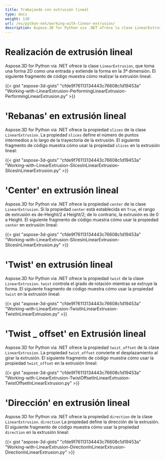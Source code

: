 ```yaml
---
title: Trabajando con extrusión lineal
type: docs
weight: 110
url: /es/python-net/working-with-linear-extrusion/
description: Aspose.3D for Python via .NET ofrece la clase LinearExtrusion, que toma una forma 2D como entrada y extiende la forma en la tercera dimensión.
---
```

#  **Realización de extrusión lineal**
Aspose.3D for Python via .NET ofrece la clase `LinearExtrusion`, que toma una forma 2D como una entrada y extiende la forma en la 3ª dimensión. El siguiente fragmento de código muestra cómo realizar la extrusión lineal:



{{< gist "aspose-3d-gists" "cfde9f76113134443c76608c1d19453a" "Working-with-LinearExtrusion-PerformingLinearExtrusion-PerformingLinearExtrusion.py" >}}
#  **'Rebanas' en extrusión lineal**
Aspose.3D for Python via .NET ofrece la propiedad `slices` de la clase `LinearExtrusion`. La propiedad `slices` define el número de puntos intermedios a lo largo de la trayectoria de la extrusión. El siguiente fragmento de código muestra cómo usar la propiedad `slices` en la extrusión lineal:



{{< gist "aspose-3d-gists" "cfde9f76113134443c76608c1d19453a" "Working-with-LinearExtrusion-SlicesInLinearExtrusion-SlicesInLinearExtrusion.py" >}}
#  **'Center' en extrusión lineal**
Aspose.3D for Python via .NET ofrece la propiedad `center` de la clase `LinearExtrusion`. Si la propiedad `center` está establecida en `True`, el rango de extrusión es de-Height/2 a Height/2; de lo contrario, la extrusión es de 0 a Height. El siguiente fragmento de código muestra cómo usar la propiedad `center` en extrusión lineal:



{{< gist "aspose-3d-gists" "cfde9f76113134443c76608c1d19453a" "Working-with-LinearExtrusion-SlicesInLinearExtrusion-SlicesInLinearExtrusion.py" >}}
#  **'Twist' en extrusión lineal**
Aspose.3D for Python via .NET ofrece la propiedad `twist` de la clase `LinearExtrusion`. `twist` controla el grado de rotación mientras se extruye la forma. El siguiente fragmento de código muestra cómo usar la propiedad `twist` en la extrusión lineal:



{{< gist "aspose-3d-gists" "cfde9f76113134443c76608c1d19453a" "Working-with-LinearExtrusion-TwistInLinearExtrusion-TwistInLinearExtrusion.py" >}}
#  **'Twist _ offset' en Extrusión lineal**
Aspose.3D for Python via .NET ofrece la propiedad `twist_offset` de la clase `LinearExtrusion`. La propiedad `twist_offset` convierte el desplazamiento al girar la extrusión. El siguiente fragmento de código muestra cómo usar la propiedad `twist_offset` en la extrusión lineal:



{{< gist "aspose-3d-gists" "cfde9f76113134443c76608c1d19453a" "Working-with-LinearExtrusion-TwistOffsetInLinearExtrusion-TwistOffsetInLinearExtrusion.py" >}}
#  **'Dirección' en extrusión lineal**
Aspose.3D for Python via .NET ofrece la propiedad `direction` de la clase `LinearExtrusion`. `direction` La propiedad define la dirección de la extrusión. El siguiente fragmento de código muestra cómo usar la propiedad `direction` en la extrusión lineal:



{{< gist "aspose-3d-gists" "cfde9f76113134443c76608c1d19453a" "Working-with-LinearExtrusion-DirectionInLinearExtrusion-DirectionInLinearExtrusion.py" >}}
